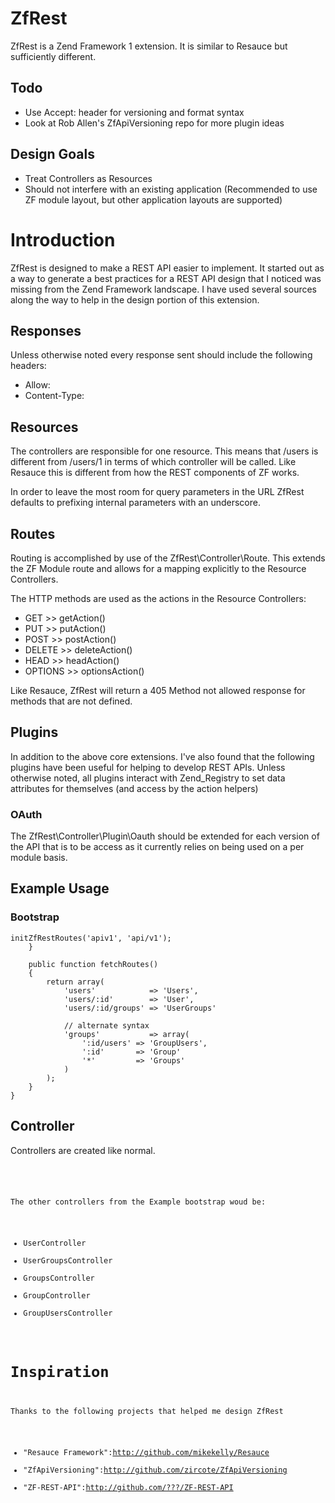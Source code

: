 # ZfRest #

ZfRest is a Zend Framework 1 extension. It is similar to Resauce but sufficiently different.

## Todo ##

* Use Accept: header for versioning and format syntax
* Look at Rob Allen's ZfApiVersioning repo for more plugin ideas

## Design Goals ##

* Treat Controllers as Resources
* Should not interfere with an existing application (Recommended to use ZF module layout, but other application layouts are supported)

# Introduction #

ZfRest is designed to make a REST API easier to implement. It started out as a way to generate a best practices for a
REST API design that I noticed was missing from the Zend Framework landscape. I have used several sources along the way
to help in the design portion of this extension.

## Responses ##

Unless otherwise noted every response sent should include the following headers:
* Allow:
* Content-Type:

## Resources ##

The controllers are responsible for one resource. This means that /users is different from /users/1 in terms of which
controller will be called. Like Resauce this is different from how the REST components of ZF works.

In order to leave the most room for query parameters in the URL ZfRest defaults to prefixing internal parameters with an
underscore.

## Routes ##

Routing is accomplished by use of the ZfRest\Controller\Route. This extends the ZF Module route and allows for a mapping
explicitly to the Resource Controllers.

The HTTP methods are used as the actions in the Resource Controllers:

* GET >> getAction()
* PUT >> putAction()
* POST >> postAction()
* DELETE >> deleteAction()
* HEAD >> headAction()
* OPTIONS >> optionsAction()

Like Resauce, ZfRest will return a 405 Method not allowed response for methods that are not defined.

## Plugins ##

In addition to the above core extensions. I've also found that the following plugins have been useful for helping to
develop REST APIs. Unless otherwise noted, all plugins interact with Zend_Registry to set data attributes for
themselves (and access by the action helpers)

### OAuth ###

The ZfRest\Controller\Plugin\Oauth should be extended for each version of the API that is to be access as it currently
relies on being used on a per module basis.

## Example Usage ##

### Bootstrap ###

<pre><code><?php
class Apiv1_Bootstrap extends ZfRest_Application_Bootstrap
{
	public function _initRestRoutes()
	{
		$this->initZfRestRoutes('apiv1', 'api/v1');
	}

	public function fetchRoutes()
	{
		return array(
			'users'            => 'Users',
			'users/:id'        => 'User',
			'users/:id/groups' => 'UserGroups'

			// alternate syntax
			'groups'           => array(
				':id/users' => 'GroupUsers',
				':id'       => 'Group'
				'*'         => 'Groups'
			)
		);
	}
}</code></pre>

## Controller ##

Controllers are created like normal.
<pre><code><?php
class UsersController extends ZfRest_Controller_Resource
{
	/**
	 * Handle the GET request
	 */
	public function getAction()
	{
		// return a list of users
	}

	/**
	 * Handle the POST request
	 */
	public function postAction()
	{
		// create a user
	}
}</code></pre>

The other controllers from the Example bootstrap woud be:

* UserController
* UserGroupsController
* GroupsController
* GroupController
* GroupUsersController

# Inspiration #

Thanks to the following projects that helped me design ZfRest

* "Resauce Framework":http://github.com/mikekelly/Resauce
* "ZfApiVersioning":http://github.com/zircote/ZfApiVersioning
* "ZF-REST-API":http://github.com/???/ZF-REST-API
